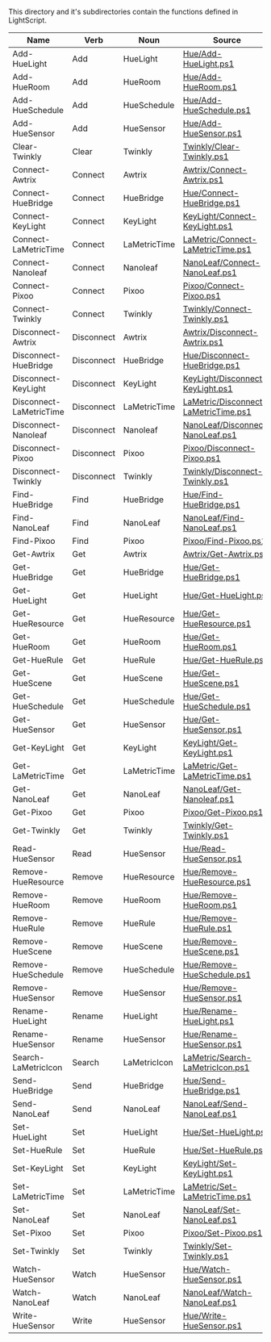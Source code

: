 This directory and it's subdirectories contain the functions defined in LightScript.


|Name                   |Verb      |Noun        |Source                                                                      |
|-----------------------|----------|------------|----------------------------------------------------------------------------|
|Add-HueLight           |Add       |HueLight    |[Hue/Add-HueLight.ps1](Hue/Add-HueLight.ps1)                                |
|Add-HueRoom            |Add       |HueRoom     |[Hue/Add-HueRoom.ps1](Hue/Add-HueRoom.ps1)                                  |
|Add-HueSchedule        |Add       |HueSchedule |[Hue/Add-HueSchedule.ps1](Hue/Add-HueSchedule.ps1)                          |
|Add-HueSensor          |Add       |HueSensor   |[Hue/Add-HueSensor.ps1](Hue/Add-HueSensor.ps1)                              |
|Clear-Twinkly          |Clear     |Twinkly     |[Twinkly/Clear-Twinkly.ps1](Twinkly/Clear-Twinkly.ps1)                      |
|Connect-Awtrix         |Connect   |Awtrix      |[Awtrix/Connect-Awtrix.ps1](Awtrix/Connect-Awtrix.ps1)                      |
|Connect-HueBridge      |Connect   |HueBridge   |[Hue/Connect-HueBridge.ps1](Hue/Connect-HueBridge.ps1)                      |
|Connect-KeyLight       |Connect   |KeyLight    |[KeyLight/Connect-KeyLight.ps1](KeyLight/Connect-KeyLight.ps1)              |
|Connect-LaMetricTime   |Connect   |LaMetricTime|[LaMetric/Connect-LaMetricTime.ps1](LaMetric/Connect-LaMetricTime.ps1)      |
|Connect-Nanoleaf       |Connect   |Nanoleaf    |[NanoLeaf/Connect-NanoLeaf.ps1](NanoLeaf/Connect-NanoLeaf.ps1)              |
|Connect-Pixoo          |Connect   |Pixoo       |[Pixoo/Connect-Pixoo.ps1](Pixoo/Connect-Pixoo.ps1)                          |
|Connect-Twinkly        |Connect   |Twinkly     |[Twinkly/Connect-Twinkly.ps1](Twinkly/Connect-Twinkly.ps1)                  |
|Disconnect-Awtrix      |Disconnect|Awtrix      |[Awtrix/Disconnect-Awtrix.ps1](Awtrix/Disconnect-Awtrix.ps1)                |
|Disconnect-HueBridge   |Disconnect|HueBridge   |[Hue/Disconnect-HueBridge.ps1](Hue/Disconnect-HueBridge.ps1)                |
|Disconnect-KeyLight    |Disconnect|KeyLight    |[KeyLight/Disconnect-KeyLight.ps1](KeyLight/Disconnect-KeyLight.ps1)        |
|Disconnect-LaMetricTime|Disconnect|LaMetricTime|[LaMetric/Disconnect-LaMetricTime.ps1](LaMetric/Disconnect-LaMetricTime.ps1)|
|Disconnect-Nanoleaf    |Disconnect|Nanoleaf    |[NanoLeaf/Disconnect-NanoLeaf.ps1](NanoLeaf/Disconnect-NanoLeaf.ps1)        |
|Disconnect-Pixoo       |Disconnect|Pixoo       |[Pixoo/Disconnect-Pixoo.ps1](Pixoo/Disconnect-Pixoo.ps1)                    |
|Disconnect-Twinkly     |Disconnect|Twinkly     |[Twinkly/Disconnect-Twinkly.ps1](Twinkly/Disconnect-Twinkly.ps1)            |
|Find-HueBridge         |Find      |HueBridge   |[Hue/Find-HueBridge.ps1](Hue/Find-HueBridge.ps1)                            |
|Find-NanoLeaf          |Find      |NanoLeaf    |[NanoLeaf/Find-NanoLeaf.ps1](NanoLeaf/Find-NanoLeaf.ps1)                    |
|Find-Pixoo             |Find      |Pixoo       |[Pixoo/Find-Pixoo.ps1](Pixoo/Find-Pixoo.ps1)                                |
|Get-Awtrix             |Get       |Awtrix      |[Awtrix/Get-Awtrix.ps1](Awtrix/Get-Awtrix.ps1)                              |
|Get-HueBridge          |Get       |HueBridge   |[Hue/Get-HueBridge.ps1](Hue/Get-HueBridge.ps1)                              |
|Get-HueLight           |Get       |HueLight    |[Hue/Get-HueLight.ps1](Hue/Get-HueLight.ps1)                                |
|Get-HueResource        |Get       |HueResource |[Hue/Get-HueResource.ps1](Hue/Get-HueResource.ps1)                          |
|Get-HueRoom            |Get       |HueRoom     |[Hue/Get-HueRoom.ps1](Hue/Get-HueRoom.ps1)                                  |
|Get-HueRule            |Get       |HueRule     |[Hue/Get-HueRule.ps1](Hue/Get-HueRule.ps1)                                  |
|Get-HueScene           |Get       |HueScene    |[Hue/Get-HueScene.ps1](Hue/Get-HueScene.ps1)                                |
|Get-HueSchedule        |Get       |HueSchedule |[Hue/Get-HueSchedule.ps1](Hue/Get-HueSchedule.ps1)                          |
|Get-HueSensor          |Get       |HueSensor   |[Hue/Get-HueSensor.ps1](Hue/Get-HueSensor.ps1)                              |
|Get-KeyLight           |Get       |KeyLight    |[KeyLight/Get-KeyLight.ps1](KeyLight/Get-KeyLight.ps1)                      |
|Get-LaMetricTime       |Get       |LaMetricTime|[LaMetric/Get-LaMetricTime.ps1](LaMetric/Get-LaMetricTime.ps1)              |
|Get-NanoLeaf           |Get       |NanoLeaf    |[NanoLeaf/Get-Nanoleaf.ps1](NanoLeaf/Get-Nanoleaf.ps1)                      |
|Get-Pixoo              |Get       |Pixoo       |[Pixoo/Get-Pixoo.ps1](Pixoo/Get-Pixoo.ps1)                                  |
|Get-Twinkly            |Get       |Twinkly     |[Twinkly/Get-Twinkly.ps1](Twinkly/Get-Twinkly.ps1)                          |
|Read-HueSensor         |Read      |HueSensor   |[Hue/Read-HueSensor.ps1](Hue/Read-HueSensor.ps1)                            |
|Remove-HueResource     |Remove    |HueResource |[Hue/Remove-HueResource.ps1](Hue/Remove-HueResource.ps1)                    |
|Remove-HueRoom         |Remove    |HueRoom     |[Hue/Remove-HueRoom.ps1](Hue/Remove-HueRoom.ps1)                            |
|Remove-HueRule         |Remove    |HueRule     |[Hue/Remove-HueRule.ps1](Hue/Remove-HueRule.ps1)                            |
|Remove-HueScene        |Remove    |HueScene    |[Hue/Remove-HueScene.ps1](Hue/Remove-HueScene.ps1)                          |
|Remove-HueSchedule     |Remove    |HueSchedule |[Hue/Remove-HueSchedule.ps1](Hue/Remove-HueSchedule.ps1)                    |
|Remove-HueSensor       |Remove    |HueSensor   |[Hue/Remove-HueSensor.ps1](Hue/Remove-HueSensor.ps1)                        |
|Rename-HueLight        |Rename    |HueLight    |[Hue/Rename-HueLight.ps1](Hue/Rename-HueLight.ps1)                          |
|Rename-HueSensor       |Rename    |HueSensor   |[Hue/Rename-HueSensor.ps1](Hue/Rename-HueSensor.ps1)                        |
|Search-LaMetricIcon    |Search    |LaMetricIcon|[LaMetric/Search-LaMetricIcon.ps1](LaMetric/Search-LaMetricIcon.ps1)        |
|Send-HueBridge         |Send      |HueBridge   |[Hue/Send-HueBridge.ps1](Hue/Send-HueBridge.ps1)                            |
|Send-NanoLeaf          |Send      |NanoLeaf    |[NanoLeaf/Send-NanoLeaf.ps1](NanoLeaf/Send-NanoLeaf.ps1)                    |
|Set-HueLight           |Set       |HueLight    |[Hue/Set-HueLight.ps1](Hue/Set-HueLight.ps1)                                |
|Set-HueRule            |Set       |HueRule     |[Hue/Set-HueRule.ps1](Hue/Set-HueRule.ps1)                                  |
|Set-KeyLight           |Set       |KeyLight    |[KeyLight/Set-KeyLight.ps1](KeyLight/Set-KeyLight.ps1)                      |
|Set-LaMetricTime       |Set       |LaMetricTime|[LaMetric/Set-LaMetricTime.ps1](LaMetric/Set-LaMetricTime.ps1)              |
|Set-NanoLeaf           |Set       |NanoLeaf    |[NanoLeaf/Set-NanoLeaf.ps1](NanoLeaf/Set-NanoLeaf.ps1)                      |
|Set-Pixoo              |Set       |Pixoo       |[Pixoo/Set-Pixoo.ps1](Pixoo/Set-Pixoo.ps1)                                  |
|Set-Twinkly            |Set       |Twinkly     |[Twinkly/Set-Twinkly.ps1](Twinkly/Set-Twinkly.ps1)                          |
|Watch-HueSensor        |Watch     |HueSensor   |[Hue/Watch-HueSensor.ps1](Hue/Watch-HueSensor.ps1)                          |
|Watch-NanoLeaf         |Watch     |NanoLeaf    |[NanoLeaf/Watch-NanoLeaf.ps1](NanoLeaf/Watch-NanoLeaf.ps1)                  |
|Write-HueSensor        |Write     |HueSensor   |[Hue/Write-HueSensor.ps1](Hue/Write-HueSensor.ps1)                          |


